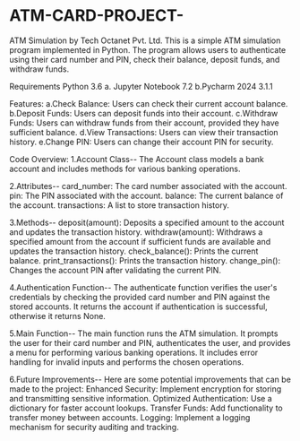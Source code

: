 # ATM-CARD-PROJECT-

ATM Simulation by Tech Octanet Pvt. Ltd.
This is a simple ATM simulation program implemented in Python. The program allows users to authenticate using their card number and PIN, check their balance, deposit funds, and withdraw funds.

Requirements Python 3.6
a. Jupyter Notebook 7.2
b.Pycharm 2024 3.1.1

Features:
a.Check Balance: Users can check their current account balance.
b.Deposit Funds: Users can deposit funds into their account.
c.Withdraw Funds: Users can withdraw funds from their account, provided they have sufficient balance.
d.View Transactions: Users can view their transaction history.
e.Change PIN: Users can change their account PIN for security.

Code Overview:
1.Account Class--
The Account class models a bank account and includes methods for various banking operations.

2.Attributes--
card_number: The card number associated with the account.
pin: The PIN associated with the account.
balance: The current balance of the account.
transactions: A list to store transaction history.

3.Methods--
deposit(amount): Deposits a specified amount to the account and updates the transaction history.
withdraw(amount): Withdraws a specified amount from the account if sufficient funds are available and updates the transaction history.
check_balance(): Prints the current balance.
print_transactions(): Prints the transaction history.
change_pin(): Changes the account PIN after validating the current PIN.

4.Authentication Function--
The authenticate function verifies the user's credentials by checking the provided card number and PIN against the stored accounts. It returns the account if authentication is successful, otherwise it returns None.

5.Main Function--
The main function runs the ATM simulation.
It prompts the user for their card number and PIN, authenticates the user, and provides a menu for performing various banking operations.
It includes error handling for invalid inputs and performs the chosen operations.

6.Future Improvements--
Here are some potential improvements that can be made to the project:
Enhanced Security: Implement encryption for storing and transmitting sensitive information.
Optimized Authentication: Use a dictionary for faster account lookups.
Transfer Funds: Add functionality to transfer money between accounts.
Logging: Implement a logging mechanism for security auditing and tracking.
